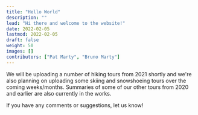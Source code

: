 ```yaml
---
title: "Hello World"
description: ""
lead: "Hi there and welcome to the website!"
date: 2022-02-05
lastmod: 2022-02-05
draft: false
weight: 50
images: []
contributors: ["Pat Marty", "Bruno Marty"]
---
```


<link href="../../style.css" rel="stylesheet"></link>

We will be uploading a number of hiking tours from 2021 shortly and we're also
planning on uploading some skiing and snowshoeing tours over the coming
weeks/months.  Summaries of some of our other tours from 2020 and earlier are
also currently in the works.

If you have any comments or suggestions, let us know!